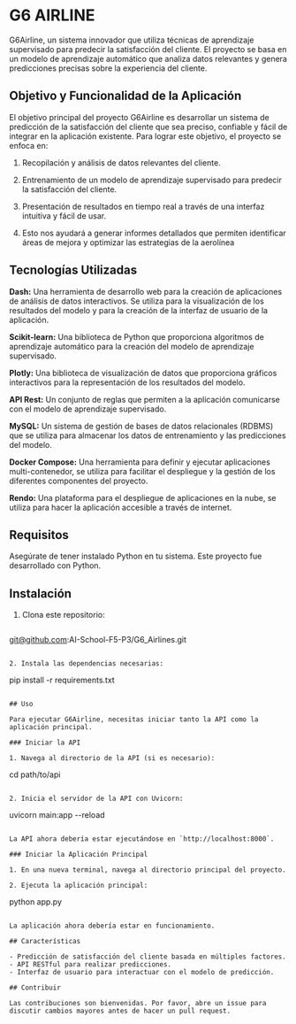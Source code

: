 # G6 AIRLINE
G6Airline, un sistema innovador que utiliza técnicas
de aprendizaje supervisado para predecir la satisfacción del cliente. El proyecto se basa en un modelo de aprendizaje
automático que analiza datos relevantes y genera predicciones precisas sobre la experiencia del cliente.

## Objetivo y Funcionalidad de la Aplicación

El objetivo principal del proyecto G6Airline es desarrollar un sistema de predicción de la satisfacción del cliente que sea preciso, confiable y fácil de integrar en la aplicación existente. Para lograr este objetivo, el proyecto se enfoca en:

1. Recopilación y análisis de datos relevantes del cliente.

2. Entrenamiento de un modelo de aprendizaje supervisado para predecir la satisfacción del cliente.

3. Presentación de resultados en tiempo real a través de una interfaz intuitiva y fácil de usar.

4. Esto nos ayudará a generar informes detallados que permiten identificar áreas de mejora y optimizar las estrategias de la aerolínea

## Tecnologías Utilizadas
**Dash:** Una herramienta de desarrollo web para la creación de aplicaciones de análisis de datos interactivos. Se utiliza para la visualización de los resultados del modelo y para la creación de la interfaz de usuario de la aplicación.

**Scikit-learn:** Una biblioteca de Python que proporciona algoritmos de aprendizaje automático para la creación del modelo de aprendizaje supervisado.

**Plotly:** Una biblioteca de visualización de datos que proporciona gráficos interactivos para la representación de los resultados del modelo.

**API Rest:** Un conjunto de reglas que permiten a la aplicación comunicarse con el modelo de aprendizaje supervisado.

**MySQL:** Un sistema de gestión de bases de datos relacionales (RDBMS) que se utiliza para almacenar los datos de entrenamiento y las predicciones del modelo.

**Docker Compose:** Una herramienta para definir y ejecutar aplicaciones multi-contenedor, se utiliza para facilitar el despliegue y la gestión de los diferentes componentes del proyecto.

**Rendo:** Una plataforma para el despliegue de aplicaciones en la nube, se utiliza para hacer la aplicación accesible a través de internet.

## Requisitos

Asegúrate de tener instalado Python en tu sistema. Este proyecto fue desarrollado con Python.
## Instalación

1. Clona este repositorio:
   ```
  git@github.com:AI-School-F5-P3/G6_Airlines.git
   ```

2. Instala las dependencias necesarias:
   ```
   pip install -r requirements.txt
   ```

## Uso

Para ejecutar G6Airline, necesitas iniciar tanto la API como la aplicación principal.

### Iniciar la API

1. Navega al directorio de la API (si es necesario):
   ```
   cd path/to/api
   ```

2. Inicia el servidor de la API con Uvicorn:
   ```
   uvicorn main:app --reload
   ```

   La API ahora debería estar ejecutándose en `http://localhost:8000`.

### Iniciar la Aplicación Principal

1. En una nueva terminal, navega al directorio principal del proyecto.

2. Ejecuta la aplicación principal:
   ```
   python app.py
   ```

   La aplicación ahora debería estar en funcionamiento.

## Características

- Predicción de satisfacción del cliente basada en múltiples factores.
- API RESTful para realizar predicciones.
- Interfaz de usuario para interactuar con el modelo de predicción.

## Contribuir

Las contribuciones son bienvenidas. Por favor, abre un issue para discutir cambios mayores antes de hacer un pull request.


